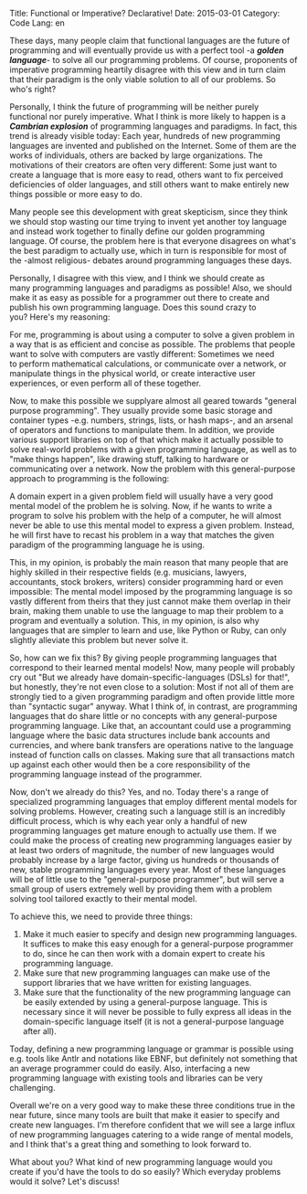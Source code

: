 Title: Functional or Imperative? Declarative!
Date: 2015-03-01
Category: Code
Lang: en

These days, many people claim that functional languages are the future of programming and will eventually provide us with a perfect tool -a <em><strong>golden language</strong></em>- to solve all our programming problems. Of course, proponents of imperative programming heartily disagree with this view and in turn claim that their paradigm is the only viable solution to all of our problems. So who's right?

Personally, I think the future of programming will be neither purely functional nor purely imperative. What I think is more likely to happen is a <em><strong>Cambrian explosion</strong></em> of programming languages and paradigms. In fact, this trend is already visible today: Each year, hundreds of new programming languages are invented and published on the Internet. Some of them are the works of individuals, others are backed by large organizations. The motivations of their creators are often very different: Some just want to create a language that is more easy to read, others want to fix perceived deficiencies of older languages, and still others want to make entirely new things possible or more easy to do.

Many people see this development with great skepticism, since they think we should stop wasting our time trying to invent yet another toy language and instead work together to finally define our golden programming language. Of course, the problem here is that everyone disagrees on what's the best paradigm to actually use, which in turn is responsible for most of the -almost religious- debates around programming languages these days.

Personally, I disagree with this view, and I think we should create as many programming languages and paradigms as possible! Also, we should make it as easy as possible for a programmer out there to create and publish his own programming language. Does this sound crazy to you? Here's my reasoning:

For me, programming is about using a computer to solve a given problem in a way that is as efficient and concise as possible. The problems that people want to solve with computers are vastly different: Sometimes we need to perform mathematical calculations, or communicate over a network, or manipulate things in the physical world, or create interactive user experiences, or even perform all of these together.

Now, to make this possible we supplyare almost all geared towards "general purpose programming". They usually provide some basic storage and container types -e.g. numbers, strings, lists, or hash maps-, and an arsenal of operators and functions to manipulate them. In addition, we provide various support libraries on top of that which make it actually possible to solve real-world problems with a given programming language, as well as to "make things happen", like drawing stuff, talking to hardware or communicating over a network. Now the problem with this general-purpose approach to programming is the following:

A domain expert in a given problem field will usually have a very good mental model of the problem he is solving. Now, if he wants to write a program to solve his problem with the help of a computer, he will almost never be able to use this mental model to express a given problem. Instead, he will first have to recast his problem in a way that matches the given paradigm of the programming language he is using.

This, in my opinion, is probably the main reason that many people that are highly skilled in their respective fields (e.g. musicians, lawyers, accountants, stock brokers, writers) consider programming hard or even impossible: The mental model imposed by the programming language is so vastly different from theirs that they just cannot make them overlap in their brain, making them unable to use the language to map their problem to a program and eventually a solution. This, in my opinion, is also why languages that are simpler to learn and use, like Python or Ruby, can only slightly alleviate this problem but never solve it.

So, how can we fix this? By giving people programming languages that correspond to their learned mental models! Now, many people will probably cry out "But we already have domain-specific-languages (DSLs) for that!", but honestly, they're not even close to a solution: Most if not all of them are strongly tied to a given programming paradigm and often provide little more than "syntactic sugar" anyway. What I think of, in contrast, are programming languages that do share little or no concepts with any general-purpose programming language. Like that, an accountant could use a programming language where the basic data structures include bank accounts and currencies, and where bank transfers are operations native to the language instead of function calls on classes. Making sure that all transactions match up against each other would then be a core responsibility of the programming language instead of the programmer.

Now, don't we already do this? Yes, and no. Today there's a range of specialized programming languages that employ different mental models for solving problems. However, creating such a language still is an incredibly difficult process, which is why each year only a handful of new programming languages get mature enough to actually use them. If we could make the process of creating new programming languages easier by at least two orders of magnitude, the number of new languages would probably increase by a large factor, giving us hundreds or thousands of new, stable programming languages every year. Most of these languages will be of little use to the "general-purpose programmer", but will serve a small group of users extremely well by providing them with a problem solving tool tailored exactly to their mental model.

To achieve this, we need to provide three things:
<ol>
    <li>Make it much easier to specify and design new programming languages. It suffices to make this easy enough for a general-purpose programmer to do, since he can then work with a domain expert to create his programming language.</li>
    <li>Make sure that new programming languages can make use of the support libraries that we have written for existing languages.</li>
    <li>Make sure that the functionality of the new programming language can be easily extended by using a general-purpose language. This is necessary since it will never be possible to fully express all ideas in the domain-specific language itself (it is not a general-purpose language after all).</li>
</ol>
Today, defining a new programming language or grammar is possible using e.g. tools like Antlr and notations like EBNF, but definitely not something that an average programmer could do easily. Also, interfacing a new programming language with existing tools and libraries can be very challenging.

Overall we're on a very good way to make these three conditions true in the near future, since many tools are built that make it easier to specify and create new languages. I'm therefore confident that we will see a large influx of new programming languages catering to a wide range of mental models, and I think that's a great thing and something to look forward to.

What about you? What kind of new programming language would you create if you'd have the tools to do so easily? Which everyday problems would it solve? Let's discuss!